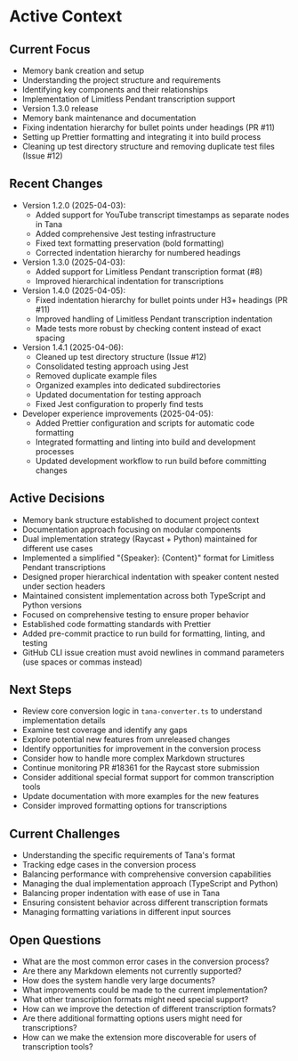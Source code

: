 # Active Context

## Current Focus
- Memory bank creation and setup
- Understanding the project structure and requirements
- Identifying key components and their relationships
- Implementation of Limitless Pendant transcription support
- Version 1.3.0 release
- Memory bank maintenance and documentation
- Fixing indentation hierarchy for bullet points under headings (PR #11)
- Setting up Prettier formatting and integrating it into build process
- Cleaning up test directory structure and removing duplicate test files (Issue #12)

## Recent Changes
- Version 1.2.0 (2025-04-03):
  - Added support for YouTube transcript timestamps as separate nodes in Tana
  - Added comprehensive Jest testing infrastructure
  - Fixed text formatting preservation (bold formatting)
  - Corrected indentation hierarchy for numbered headings
- Version 1.3.0 (2025-04-03):
  - Added support for Limitless Pendant transcription format (#8)
  - Improved hierarchical indentation for transcriptions
- Version 1.4.0 (2025-04-05):
  - Fixed indentation hierarchy for bullet points under H3+ headings (PR #11)
  - Improved handling of Limitless Pendant transcription indentation
  - Made tests more robust by checking content instead of exact spacing
- Version 1.4.1 (2025-04-06):
  - Cleaned up test directory structure (Issue #12)
  - Consolidated testing approach using Jest
  - Removed duplicate example files
  - Organized examples into dedicated subdirectories
  - Updated documentation for testing approach
  - Fixed Jest configuration to properly find tests
- Developer experience improvements (2025-04-05):
  - Added Prettier configuration and scripts for automatic code formatting
  - Integrated formatting and linting into build and development processes
  - Updated development workflow to run build before committing changes

## Active Decisions
- Memory bank structure established to document project context
- Documentation approach focusing on modular components
- Dual implementation strategy (Raycast + Python) maintained for different use cases
- Implemented a simplified "{Speaker}: {Content}" format for Limitless Pendant transcriptions
- Designed proper hierarchical indentation with speaker content nested under section headers
- Maintained consistent implementation across both TypeScript and Python versions
- Focused on comprehensive testing to ensure proper behavior
- Established code formatting standards with Prettier
- Added pre-commit practice to run build for formatting, linting, and testing
- GitHub CLI issue creation must avoid newlines in command parameters (use spaces or commas instead)

## Next Steps
- Review core conversion logic in `tana-converter.ts` to understand implementation details
- Examine test coverage and identify any gaps
- Explore potential new features from unreleased changes
- Identify opportunities for improvement in the conversion process
- Consider how to handle more complex Markdown structures
- Continue monitoring PR #18361 for the Raycast store submission
- Consider additional special format support for common transcription tools
- Update documentation with more examples for the new features
- Consider improved formatting options for transcriptions

## Current Challenges
- Understanding the specific requirements of Tana's format
- Tracking edge cases in the conversion process
- Balancing performance with comprehensive conversion capabilities
- Managing the dual implementation approach (TypeScript and Python)
- Balancing proper indentation with ease of use in Tana
- Ensuring consistent behavior across different transcription formats
- Managing formatting variations in different input sources

## Open Questions
- What are the most common error cases in the conversion process?
- Are there any Markdown elements not currently supported?
- How does the system handle very large documents?
- What improvements could be made to the current implementation?
- What other transcription formats might need special support?
- How can we improve the detection of different transcription formats?
- Are there additional formatting options users might need for transcriptions?
- How can we make the extension more discoverable for users of transcription tools? 